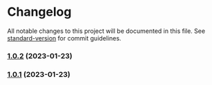 # Changelog

All notable changes to this project will be documented in this file. See [standard-version](https://github.com/conventional-changelog/standard-version) for commit guidelines.

### [1.0.2](https://github.com/whydidoo/eslint-plugin-react-i18next-prettier/compare/v1.0.1...v1.0.2) (2023-01-23)

### [1.0.1](https://github.com/whydidoo/eslint-plugin-react-i18next-prettier/compare/v1.0.0...v1.0.1) (2023-01-23)
